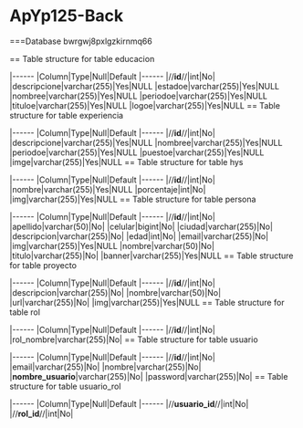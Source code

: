# ApYp125-Back

===Database bwrgwj8pxlgzkirnmq66

== Table structure for table educacion

|------
|Column|Type|Null|Default
|------
|//**id**//|int|No|
|descripcione|varchar(255)|Yes|NULL
|estadoe|varchar(255)|Yes|NULL
|nombree|varchar(255)|Yes|NULL
|periodoe|varchar(255)|Yes|NULL
|tituloe|varchar(255)|Yes|NULL
|logoe|varchar(255)|Yes|NULL
== Table structure for table experiencia

|------
|Column|Type|Null|Default
|------
|//**id**//|int|No|
|descripcione|varchar(255)|Yes|NULL
|nombree|varchar(255)|Yes|NULL
|periodoe|varchar(255)|Yes|NULL
|puestoe|varchar(255)|Yes|NULL
|imge|varchar(255)|Yes|NULL
== Table structure for table hys

|------
|Column|Type|Null|Default
|------
|//**id**//|int|No|
|nombre|varchar(255)|Yes|NULL
|porcentaje|int|No|
|img|varchar(255)|Yes|NULL
== Table structure for table persona

|------
|Column|Type|Null|Default
|------
|//**id**//|int|No|
|apellido|varchar(50)|No|
|celular|bigint|No|
|ciudad|varchar(255)|No|
|descripcion|varchar(255)|No|
|edad|int|No|
|email|varchar(255)|No|
|img|varchar(255)|Yes|NULL
|nombre|varchar(50)|No|
|titulo|varchar(255)|No|
|banner|varchar(255)|Yes|NULL
== Table structure for table proyecto

|------
|Column|Type|Null|Default
|------
|//**id**//|int|No|
|descripcion|varchar(255)|No|
|nombre|varchar(50)|No|
|url|varchar(255)|No|
|img|varchar(255)|Yes|NULL
== Table structure for table rol

|------
|Column|Type|Null|Default
|------
|//**id**//|int|No|
|rol_nombre|varchar(255)|No|
== Table structure for table usuario

|------
|Column|Type|Null|Default
|------
|//**id**//|int|No|
|email|varchar(255)|No|
|nombre|varchar(255)|No|
|**nombre_usuario**|varchar(255)|No|
|password|varchar(255)|No|
== Table structure for table usuario_rol

|------
|Column|Type|Null|Default
|------
|//**usuario_id**//|int|No|
|//**rol_id**//|int|No|
